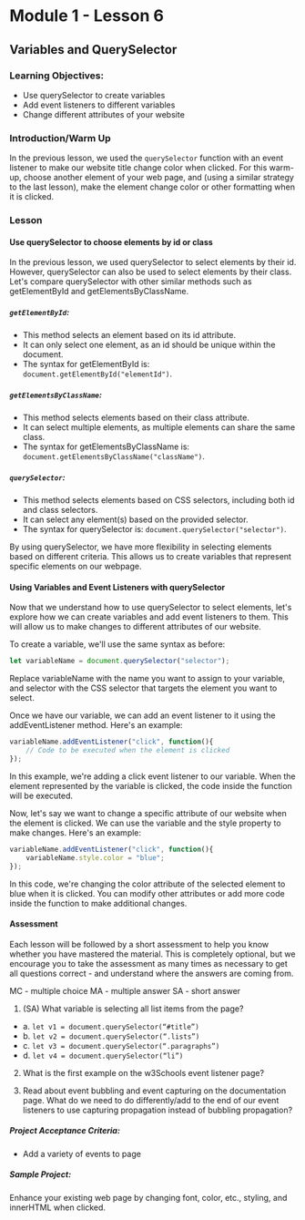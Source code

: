 # Module 1 - Lesson 6
## Variables and QuerySelector

### Learning Objectives:
* Use querySelector to create variables
* Add event listeners to different variables
* Change different attributes of your website


### Introduction/Warm Up

In the previous lesson, we used the `querySelector` function with an event listener to make our website title change color when clicked. For this warm-up, choose another element of your web page, and (using a similar strategy to the last lesson), make the element change color or other formatting when it is clicked.

### Lesson

#### Use querySelector to choose elements by id or class

In the previous lesson, we used querySelector to select elements by their id. However, querySelector can also be used to select elements by their class. Let's compare querySelector with other similar methods such as getElementById and getElementsByClassName.

##### `getElementById`:

* This method selects an element based on its id attribute.
* It can only select one element, as an id should be unique within the document.
* The syntax for getElementById is: `document.getElementById("elementId")`.

##### `getElementsByClassName`:

* This method selects elements based on their class attribute.
* It can select multiple elements, as multiple elements can share the same class.
* The syntax for getElementsByClassName is: `document.getElementsByClassName("className")`.

##### `querySelector`:

* This method selects elements based on CSS selectors, including both id and class selectors.
* It can select any element(s) based on the provided selector.
* The syntax for querySelector is: `document.querySelector("selector")`.

By using querySelector, we have more flexibility in selecting elements based on different criteria. This allows us to create variables that represent specific elements on our webpage.

#### Using Variables and Event Listeners with querySelector

Now that we understand how to use querySelector to select elements, let's explore how we can create variables and add event listeners to them. This will allow us to make changes to different attributes of our website.

To create a variable, we'll use the same syntax as before:

~~~js
let variableName = document.querySelector("selector");
~~~

Replace variableName with the name you want to assign to your variable, and selector with the CSS selector that targets the element you want to select.

Once we have our variable, we can add an event listener to it using the addEventListener method. Here's an example:

~~~js
variableName.addEventListener("click", function(){
    // Code to be executed when the element is clicked
});
~~~

In this example, we're adding a click event listener to our variable. When the element represented by the variable is clicked, the code inside the function will be executed.

Now, let's say we want to change a specific attribute of our website when the element is clicked. We can use the variable and the style property to make changes. Here's an example:

~~~js
variableName.addEventListener("click", function(){
    variableName.style.color = "blue";
});
~~~

In this code, we're changing the color attribute of the selected element to blue when it is clicked. You can modify other attributes or add more code inside the function to make additional changes.

#### Assessment

Each lesson will be followed by a short assessment to help you know whether you have mastered the material. This is completely optional, but we encourage you to take the assessment as many times as necessary to get all questions correct - and understand where the answers are coming from.

MC - multiple choice
MA - multiple answer
SA - short answer


1. (SA) What variable is selecting all list items from the page?
* a. `let v1 = document.querySelector(“#title”)`
* b. `let v2 = document.querySelector(“.lists”)`
* c. `let v3 = document.querySelector(“.paragraphs”)`
* d. `let v4 = document.querySelector(“li”)`

2. What is the first example on the w3Schools event listener page?

3. Read about event bubbling and event capturing on the documentation page. What do we need to do differently/add to the end of our event listeners to use capturing propagation instead of bubbling propagation?

##### Project Acceptance Criteria:
* Add a variety of events to page

##### Sample Project:

Enhance your existing web page by changing font, color, etc., styling, and innerHTML when clicked.
